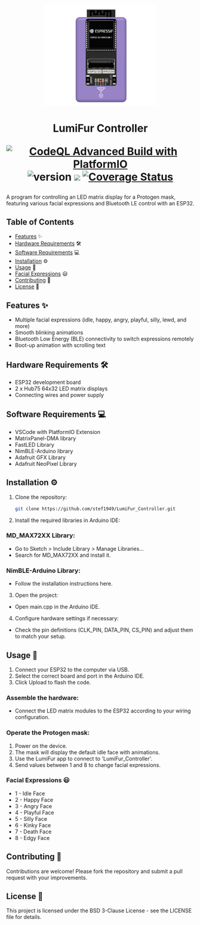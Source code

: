 <p align="center">
<img width="300" alt="LumiFur Controller" src="https://raw.githubusercontent.com/stef1949/LumiFur_Controller/refs/heads/main/docs/IMG_8739.png">
</p>
<h1 align="center">
  LumiFur Controller 
  
  [![CodeQL Advanced Build with PlatformIO](https://github.com/stef1949/LumiFur_Controller/actions/workflows/codeql.yml/badge.svg?branch=main)](https://github.com/stef1949/LumiFur_Controller/actions/workflows/codeql.yml)
  ![version](https://img.shields.io/badge/version-0.1.0-blue)
  <a href="https://github.com/badges/shields/pulse" alt="Activity">
        <img src="https://img.shields.io/github/commit-activity/m/badges/shields" /></a>
  [![Coverage Status](https://coveralls.io/repos/github/stef1949/LumiFur_Controller/badge.svg?branch=main)](https://coveralls.io/github/stef1949/LumiFur_Controller?branch=main)
  
  


</h1>
A program for controlling an LED matrix display for a Protogen mask, featuring various facial expressions and Bluetooth LE control with an ESP32.

## Table of Contents

- [Features](#features) ✨
- [Hardware Requirements](#hardware-requirements) 🛠️
- [Software Requirements](#software-requirements) 💻
- [Installation](#installation) ⚙️
- [Usage](#usage) 📖
- [Facial Expressions](#facial-expressions) 😃
- [Contributing](#contributing) 🤝
- [License](#license) 📜

## Features ✨
- Multiple facial expressions (idle, happy, angry, playful, silly, lewd, and more)
- Smooth blinking animations
- Bluetooth Low Energy (BLE) connectivity to switch expressions remotely
- Boot-up animation with scrolling text
  
## Hardware Requirements 🛠️
- ESP32 development board
- 2 x Hub75 64x32 LED matrix displays
- Connecting wires and power supply
  
## Software Requirements 💻
- VSCode with PlatformIO Extension 
- MatrixPanel-DMA library
- FastLED Library
- NimBLE-Arduino library
- Adafruit GFX Library
- Adafruit NeoPixel Library

## Installation ⚙️

1. Clone the repository:
    ```sh
    git clone https://github.com/stef1949/LumiFur_Controller.git
    ```

2. Install the required libraries in Arduino IDE:

### MD_MAX72XX Library:

- Go to Sketch > Include Library > Manage Libraries...
- Search for MD_MAX72XX and install it.

### NimBLE-Arduino Library:

- Follow the installation instructions here.

3. Open the project:

- Open main.cpp in the Arduino IDE.

4. Configure hardware settings if necessary:

- Check the pin definitions (CLK_PIN, DATA_PIN, CS_PIN) and adjust them to match your setup.

## Usage 📖

1. Connect your ESP32 to the computer via USB.
2. Select the correct board and port in the Arduino IDE.
3. Click Upload to flash the code.

### Assemble the hardware:

- Connect the LED matrix modules to the ESP32 according to your wiring configuration.

### Operate the Protogen mask:

1. Power on the device.
2. The mask will display the default idle face with animations.
3. Use the LumiFur app to connect to 'LumiFur_Controller'.
4. Send values between 1 and 8 to change facial expressions.

### Facial Expressions 😃

- 1 - Idle Face
- 2 - Happy Face
- 3 - Angry Face
- 4 - Playful Face
- 5 - Silly Face
- 6 - Kinky Face
- 7 - Death Face
- 8 - Edgy Face

## Contributing 🤝
Contributions are welcome! Please fork the repository and submit a pull request with your improvements.

## License 📜
This project is licensed under the BSD 3-Clause License - see the LICENSE file for details.
